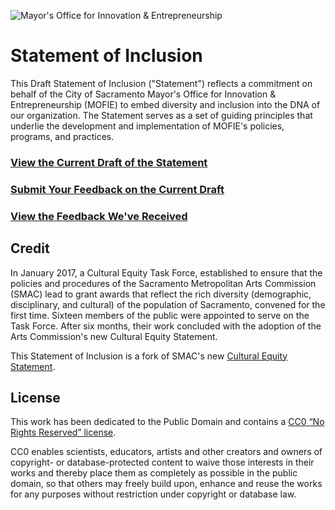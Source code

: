 ![Mayor's Office for Innovation & Entrepreneurship](https://innovatesac.org/img/mofie/logo-full.svg "logo")

# Statement of Inclusion

This Draft Statement of Inclusion ("Statement") reflects a commitment on behalf of the City of Sacramento Mayor's Office for Innovation & Entrepreneurship (MOFIE) to embed diversity and inclusion into the DNA of our organization. The Statement serves as a set of guiding principles that underlie the development and implementation of MOFIE's policies, programs, and practices.

### [View the Current Draft of the Statement](https://github.com/innovatesac/inclusion/blob/master/STATEMENT.md)

### [Submit Your Feedback on the Current Draft](https://goo.gl/forms/VXaSCVcEZcVk654s1)

### [View the Feedback We've Received](https://github.com/innovatesac/inclusion/issues)

## Credit

In January 2017,  a Cultural Equity Task Force, established to ensure that the policies and procedures of the Sacramento Metropolitan Arts Commission (SMAC) lead to grant awards that reflect the rich diversity (demographic, disciplinary, and cultural) of the population of Sacramento, convened for the first time. Sixteen members of the public were appointed to serve on the Task Force. After six months, their work concluded with the adoption of the Arts Commission's new Cultural Equity Statement.

This Statement of Inclusion is a fork of SMAC's new [Cultural Equity Statement](http://www.sacmetroarts.org/-/media/MetroArts/Files/RCE-Task-Force-2016-17/2017-SMAC-Cultural-Equity-Statement---FINAL.pdf?la=en).

## License

This work has been dedicated to the Public Domain and contains a [CC0 “No Rights Reserved” license](https://github.com/innovatesac/inclusion/blob/master/LICENSE.md).

CC0 enables scientists, educators, artists and other creators and owners of copyright- or database-protected content to waive those interests in their works and thereby place them as completely as possible in the public domain, so that others may freely build upon, enhance and reuse the works for any purposes without restriction under copyright or database law.
